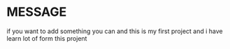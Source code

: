 
# MESSAGE
if you want to add something you can and this is my first project and i have learn lot of form this projent 
